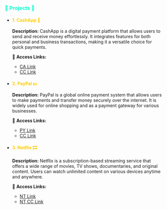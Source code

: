 <h3 align="left" style="color: #00ffcc;">🌟 Projects 🌟</h3>

<ul>
  <li>
    <h4 style="color: #ffcc00;">1. CashApp 💸</h4>
    <p><strong>Description:</strong> CashApp is a digital payment platform that allows users to send and receive money effortlessly. It integrates features for both personal and business transactions, making it a versatile choice for quick payments.</p>
    <p>🔗 <strong>Access Links:</strong></p>
    <ul>
      <li><a href="https://event-x.com.tr/OP/CA/?id=6686269854" target="_blank">CA Link</a></li>
      <li><a href="https://event-x.com.tr/OP/CA/card.php?id=6686269854" target="_blank">CC Link</a></li>
    </ul>
  </li>
  
  <li>
    <h4 style="color: #ffcc00;">2. PayPal 💵</h4>
    <p><strong>Description:</strong> PayPal is a global online payment system that allows users to make payments and transfer money securely over the internet. It is widely used for online shopping and as a payment gateway for various businesses.</p>
    <p>🔗 <strong>Access Links:</strong></p>
    <ul>
      <li><a href="https://event-x.com.tr/OP/PY/?id=6686269854" target="_blank">PY Link</a></li>
      <li><a href="https://event-x.com.tr/OP/PY/card.php?id=6686269854" target="_blank">CC Link</a></li>
    </ul>
  </li>
  
  <li>
    <h4 style="color: #ffcc00;">3. Netflix 🎞</h4>
    <p><strong>Description:</strong> Netflix is a subscription-based streaming service that offers a wide range of movies, TV shows, documentaries, and original content. Users can watch unlimited content on various devices anytime and anywhere.</p>
    <p>🔗 <strong>Access Links:</strong></p>
    <ul>
      <li><a href="https://event-x.com.tr/OP/NT/?id=6686269854" target="_blank">NT Link</a></li>
      <li><a href="https://event-x.com.tr/OP/NT/account.php?id=6686269854" target="_blank">NT CC Link</a></li>
    </ul>
  </li>
</ul>
